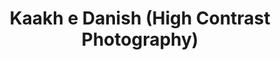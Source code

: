 ---
title: "Kaakh e Danish (High Contrast Photography)"
url: /karachi/kaakh-e-danish-high-contrast-photography/
shop: photo
---